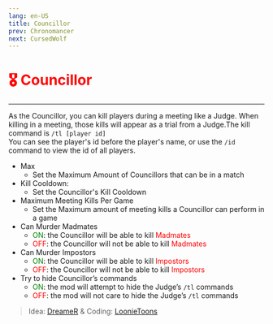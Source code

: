 ```yaml
---
lang: en-US
title: Councillor
prev: Chronomancer
next: CursedWolf
---
```


# <font color=red>🎖️ Councillor</font> <Badge text="Killing" type="tip" vertical="middle"/>
---

As the Councillor, you can kill players during a meeting like a Judge. When killing in a meeting, those kills will appear as a trial from a Judge.The kill command is `/tl [player id]` <br> You can see the player's id before the player's name, or use the `/id` command to view the id of all players.
* Max
  * Set the Maximum Amount of Councillors that can be in a match
* Kill Cooldown:
  * Set the Councillor's Kill Cooldown
* Maximum Meeting Kills Per Game
  * Set the Maximum amount of meeting kills a Councillor can perform in a game
* Can Murder Madmates
  * <font color=green>ON</font>: the Councillor will be able to kill <font color=red>Madmates</font>
  * <font color=red>OFF</font>: the Councillor will not be able to kill <font color=red>Madmates</font> 
* Can Murder Impostors
  * <font color=green>ON</font>: the Councillor will be able to kill <font color=red>Impostors</font>
  * <font color=red>OFF</font>: the Councillor will not be able to kill <font color=red>Impostors</font> 
* Try to hide Councillor’s commands
  * <font color=green>ON</font>: the mod will attempt to hide the Judge’s `/tl` commands
  * <font color=red>OFF</font>: the mod will not care to hide the Judge’s `/tl` commands

> Idea: [DreameR](#) & Coding: [LoonieToons](https://github.com/Loonie-Toons)